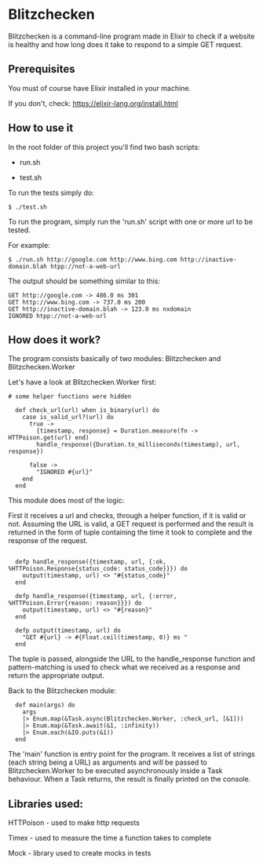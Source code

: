 # Blitzchecken

Blitzchecken is a command-line program made in Elixir to check if a website is healthy and how long does it take to respond to a simple GET request.

## Prerequisites

You must of course have Elixir installed in your machine. 

If you don't, check: https://elixir-lang.org/install.html

## How to use it

In the root folder of this project you'll find two bash scripts:

- run.sh

- test.sh

To run the tests simply do:

```
$ ./test.sh
```

To run the program, simply run the 'run.sh' script with one or more url to be tested. 

For example:

````
$ ./run.sh http://google.com http://www.bing.com http://inactive-domain.blah htpp://not-a-web-url
````

The output should be something similar to this:

```
GET http://google.com -> 486.0 ms 301
GET http://www.bing.com -> 737.0 ms 200
GET http://inactive-domain.blah -> 123.0 ms nxdomain
IGNORED htpp://not-a-web-url
```

## How does it work?

The program consists basically of two modules: Blitzchecken and Blitzchecken.Worker

Let's have a look at Blitzchecken.Worker first:

````
# some helper functions were hidden

  def check_url(url) when is_binary(url) do
    case is_valid_url?(url) do
      true ->
        {timestamp, response} = Duration.measure(fn -> HTTPoison.get(url) end)
        handle_response({Duration.to_milliseconds(timestamp), url, response})

      false ->
        "IGNORED #{url}"
    end
  end
`````
This module does most of the logic: 

First it receives a url and checks, through a helper function, if it is valid or not. Assuming the URL is valid, a GET request is performed and the result is returned in the form of tuple containing the time it took to complete and the response of the request.

````

  defp handle_response({timestamp, url, {:ok, %HTTPoison.Response{status_code: status_code}}}) do
    output(timestamp, url) <> "#{status_code}"
  end

  defp handle_response({timestamp, url, {:error, %HTTPoison.Error{reason: reason}}}) do
    output(timestamp, url) <> "#{reason}"
  end

  defp output(timestamp, url) do
    "GET #{url} -> #{Float.ceil(timestamp, 0)} ms "
  end
````

The tuple is passed, alongside the URL to the handle_response function and pattern-matching is used to check what we received as a response and return the appropriate output.

Back to the Blitzchecken module: 

````
  def main(args) do
    args
    |> Enum.map(&Task.async(Blitzchecken.Worker, :check_url, [&1]))
    |> Enum.map(&Task.await(&1, :infinity))
    |> Enum.each(&IO.puts(&1))
  end

````

The 'main' function is entry point for the program. It receives a list of strings (each string being a URL) as arguments and will be passed to Blitzchecken.Worker to be executed asynchronously inside a Task behaviour. When a Task returns, the result is finally printed on the console.

## Libraries used:

HTTPoison - used to make http requests

Timex - used to measure the time a function takes to complete

Mock - library used to create mocks in tests 